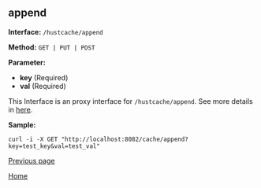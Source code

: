 ## append ##

**Interface:** `/hustcache/append`

**Method:** `GET | PUT | POST`

**Parameter:** 

*  **key** (Required)  
*  **val** (Required)  

This Interface is an proxy interface for `/hustcache/append`. See more details in [here](../../hustdb/hustcache/append.md). 

**Sample:**

    curl -i -X GET "http://localhost:8082/cache/append?key=test_key&val=test_val"
	
[Previous page](../cache.md)

[Home](../../../index.md)
